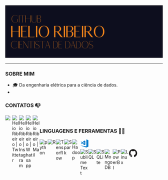 ### <p align="center">
  <img src="https://github.com/helioribeiro/helioribeiro/blob/main/COVER_GIT_HOME.png" >
</p>

---

### SOBRE MIM

- 🎓 Da engenharia elétrica para a ciência de dados.
- 

### CONTATOS 📭

[<img align="left"  width="22px" src="https://cdn.jsdelivr.net/npm/simple-icons@3.4.0/icons/linkedin.svg" />](https://www.linkedin.com/in/helioribeiropro/)


[<img align="left" alt="Helio Ribeiro | Twitter" width="22px" src="https://cdn.jsdelivr.net/npm/simple-icons@v3/icons/twitter.svg" />](https://twitter.com/helioarri)


[<img align="left" alt="Helio Ribeiro | Instagram" width="22px" src="https://cdn.jsdelivr.net/npm/simple-icons@v3/icons/instagram.svg" />](https://www.instagram.com/helioarri)


[<img align="left" alt="Helio Ribeiro | Whatsapp" width="22px" src="https://cdn.jsdelivr.net/npm/simple-icons@v3/icons/whatsapp.svg" />](https://bit.ly/wpp-helio-ds)


[<img align="left" alt="Helio Ribeiro | Mail" width="22px" src="https://cdn.jsdelivr.net/npm/simple-icons@v3/icons/gmail.svg" />](mailto:helioribeiropro@gmail.com)


<br />


### LINGUAGENS E FERRAMENTAS 🔨🔧

<img align="left" alt="python" width="26px" src="https://cdn3.iconfinder.com/data/icons/logos-and-brands-adobe/512/267_Python-512.png" />

<img align="left" alt="R" width="26px" src="https://upload.wikimedia.org/wikipedia/commons/thumb/1/1b/R_logo.svg/1920px-R_logo.svg.png" />

<img align="left" alt="Tensorflow" width="26px" src="https://www.kubeflow.org/docs/images/logos/TensorFlow.png" />

<img align="left" alt="Spark" width="26px" src="https://symbols.getvecta.com/stencil_74/36_apache-spark-icon.b3f8a606f9.svg" />

<img align="left" alt="Hadoop" width="26px" src="https://intellitech.pro/wp-content/uploads/2016/12/hadoop-300x293.png" />

<img align="left" alt="visual studio code" width="26px" src="https://raw.githubusercontent.com/github/explore/80688e429a7d4ef2fca1e82350fe8e3517d3494d/topics/visual-studio-code/visual-studio-code.png" /> <br>

<img align="left" alt="Sublime Text" width="26px" src="https://cdn.worldvectorlogo.com/logos/sublime-text.svg" />

<img align="left" alt="SQL" width="26px" src="https://pngimg.com/uploads/mysql/mysql_PNG23.png" />

<img align="left" alt="SQLite" width="26px" src="https://upload.wikimedia.org/wikipedia/commons/9/97/Sqlite-square-icon.svg" />

<img align="left" alt="MongoDB" width="26px" src="http://db4beginners.com/wp-content/uploads/2017/10/LogoMongoDB-pq.png" />

<img align="left" alt="PowerBI" width="26px" src="https://upload.wikimedia.org/wikipedia/commons/thumb/c/c9/Power_bi_logo_black.svg/768px-Power_bi_logo_black.svg.png" />

<img align="left" alt="Linux" width="26px" src="https://upload.wikimedia.org/wikipedia/commons/thumb/3/35/Tux.svg/1024px-Tux.svg.png" />

<img align="left" alt="GitHub" width="26px" src="https://raw.githubusercontent.com/github/explore/78df643247d429f6cc873026c0622819ad797942/topics/github/github.png" />


<br />
<br />
<br />

